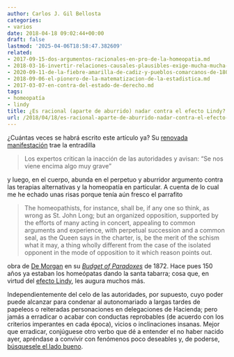 ```yaml
---
author: Carlos J. Gil Bellosta
categories:
- varios
date: 2018-04-18 09:02:44+00:00
draft: false
lastmod: '2025-04-06T18:58:47.382609'
related:
- 2017-09-15-dos-argumentos-racionales-en-pro-de-la-homeopatia.md
- 2018-03-16-invertir-relaciones-causales-plausibles-exige-mucha-mucha-explicacion.md
- 2020-09-11-de-la-fiebre-amarilla-de-cadiz-y-pueblos-comarcanos-de-1800.md
- 2018-09-06-el-pionero-de-la-matematizacion-de-la-estadistica.md
- 2017-03-07-en-contra-del-estado-de-derecho.md
tags:
- homeopatía
- lindy
title: ¿Es racional (aparte de aburrido) nadar contra el efecto Lindy?
url: /2018/04/18/es-racional-aparte-de-aburrido-nadar-contra-el-efecto-lindy/
---
```


¿Cuántas veces se habrá escrito este artículo ya? Su [renovada manifestación](https://elpais.com/elpais/2018/04/10/ciencia/1523356145_297099.html) trae la entradilla

>Los expertos critican la inacción de las autoridades y avisan: “Se nos viene encima algo muy grave”

y luego, en el cuerpo, abunda en el perpetuo y aburridor argumento contra las terapias alternativas y la homeopatía en particular. A cuenta de lo cual me he echado unas risas porque tenía aún fresco el parrafito

>The homeopathists, for instance, shall be, if any one so think, as wrong as St. John Long; but an organized opposition, supported by the efforts of many acting in concert, appealing to common arguments and experience, with perpetual succession and a common seal, as the Queen says in the charter, is, be the merit of the schism what it may, a thing wholly different from the case of the isolated opponent in the mode of opposition to it which reason points out.

obra de [De Morgan](https://en.wikipedia.org/wiki/Augustus_De_Morgan) en su [_Budget of Paradoxes_](http://www.gutenberg.org/cache/epub/23100/pg23100.txt) de 1872. Hace pues 150 años ya estaban los homeópatas dando la santa tabarra; cosa que, en virtud del [efecto Lindy](https://en.wikipedia.org/wiki/Lindy_effect), les augura muchos más.

Independientemente del celo de las autoridades, por supuesto, cuyo poder puede alcanzar para condenar al autonomariado a largas tardes de papeleos o reiteradas personaciones en delegaciones de Hacienda; pero jamás a erradicar o acabar con conductas reprobables (de acuerdo con los criterios imperantes en cada época), vicios o inclinaciones insanas. Mejor que erradicar, conjúguese otro verbo que dé a entender el no haber nacido ayer, apréndase a convivir con fenómenos poco deseables y, de poderse, [búsquesele el lado bueno](https://www.datanalytics.com/2017/09/15/dos-argumentos-racionales-en-pro-de-la-homeopatia/).